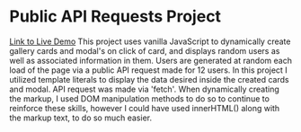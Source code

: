 # Public API Requests Project
<a href="https://www.jasonhill.io/techdegree-project-3/">Link to Live Demo</a>
This project uses vanilla JavaScript to dynamically create gallery cards and modal's on click of card, and displays random users as well as associated information in them.  Users are generated at random each load of the page via a public API request made for 12 users.  In this project I utilized template literals to display the data desired inside the created cards and modal.  API request was made via 'fetch'.  When dynamically creating the markup, I used DOM manipulation methods to do so to continue to reinforce these skills, however I could have used innerHTML() along with the markup text, to do so much easier.
